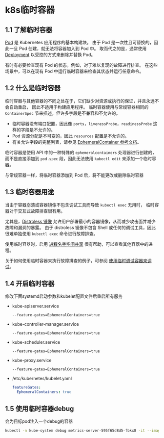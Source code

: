 # k8s临时容器

## 1.1 了解临时容器

[Pod](https://kubernetes.io/docs/concepts/workloads/pods/pod-overview/) 是 Kubernetes 应用程序的基本构建块。 由于 Pod 是一次性且可替换的，因此一旦 Pod 创建，就无法将容器加入到 Pod 中。 取而代之的是，通常使用 [Deployment](https://kubernetes.io/zh/docs/concepts/workloads/controllers/deployment/) 以受控的方式来删除并替换 Pod。

有时有必要检查现有 Pod 的状态。例如，对于难以复现的故障进行排查。 在这些场景中，可以在现有 Pod 中运行临时容器来检查其状态并运行任意命令。

## 1.2 什么是临时容器

临时容器与其他容器的不同之处在于，它们缺少对资源或执行的保证，并且永远不会自动重启， 因此不适用于构建应用程序。 临时容器使用与常规容器相同的 `ContainerSpec` 节来描述，但许多字段是不兼容和不允许的。

- 临时容器没有端口配置，因此像 `ports`，`livenessProbe`，`readinessProbe` 这样的字段是不允许的。
- Pod 资源分配是不可变的，因此 `resources` 配置是不允许的。
- 有关允许字段的完整列表，请参见 [EphemeralContainer 参考文档](https://kubernetes.io/docs/reference/generated/kubernetes-api/v1.21/#ephemeralcontainer-v1-core)。

临时容器是使用 API 中的一种特殊的 `ephemeralcontainers` 处理器进行创建的， 而不是直接添加到 `pod.spec` 段，因此无法使用 `kubectl edit` 来添加一个临时容器。

与常规容器一样，将临时容器添加到 Pod 后，将不能更改或删除临时容器

## 1.3 临时容器用途

当由于容器崩溃或容器镜像不包含调试工具而导致 `kubectl exec` 无用时， 临时容器对于交互式故障排查很有用。

尤其是，[Distroless 镜像](https://github.com/GoogleContainerTools/distroless) 允许用户部署最小的容器镜像，从而减少攻击面并减少故障和漏洞的暴露。 由于 distroless 镜像不包含 Shell 或任何的调试工具，因此很难单独使用 `kubectl exec` 命令进行故障排查。

使用临时容器时，启用 [进程名字空间共享](https://kubernetes.io/zh/docs/tasks/configure-pod-container/share-process-namespace/) 很有帮助，可以查看其他容器中的进程。

关于如何使用临时容器来执行故障排查的例子，可参阅 [使用临时调试容器来调试](https://kubernetes.io/zh/docs/tasks/debug-application-cluster/debug-running-pod/#ephemeral-container)。

## 1.4 开启临时容器

修改下面systemd启动参数和kubelet配置文件后重启所有服务

- kube-apiserver.service

  ```
  --feature-gates=EphemeralContainers=true
  ```

- kube-controller-manager.service

  ```
  --feature-gates=EphemeralContainers=true
  ```

- kube-scheduler.service

  ```
  --feature-gates=EphemeralContainers=true
  ```

- kube-proxy.service

  ```
  --feature-gates=EphemeralContainers=true
  ```

- /etc/kubernetes/kubelet.yaml

  ```yaml
  featureGates:
    EphemeralContainers: true
  ```


## 1.5 使用临时容器debug

会为目标pod注入一个debug的容器

```bash
kubectl -n kube-system debug metrics-server-595f65d8d5-fbkx8 -it --image=registry.cn-beijing.aliyuncs.com/dotbalo/debug-tools
```

